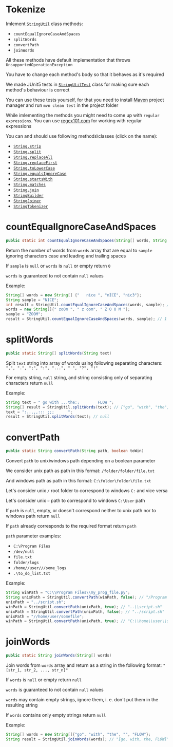 # Tokenize
Imlement [`StringUtil`](src/main/java/org/example/StringUtil.java) class methods:
- `countEqualIgnoreCaseAndSpaces`
- `splitWords`
- `convertPath`
- `joinWords`

All these methods have default implementation that throws `UnsupportedOperationException`

You have to change each method's body so that it behaves as it's required

We made JUnit5 tests in [`StringUtilTest`](src/test/java/org/example/StringUtilTest.java) class for making sure each method's behaviour is correct

You can use these tests yourself, for that you need to install [Maven](https://maven.apache.org/) project manager and run `mvn clean test` in the project folder

While imlementing the methods you might need to come up with `regular expressions`. You can use [regex101.com](https://regex101.com/) for working with regular expressions

You can and should use following methods\classes (click on the name):
- [`String.strip`](https://docs.oracle.com/en/java/javase/11/docs/api/java.base/java/lang/String.html#strip())
- [`String.split`](https://docs.oracle.com/en/java/javase/11/docs/api/java.base/java/lang/String.html#split(java.lang.String))
- [`String.replaceAll`](https://docs.oracle.com/en/java/javase/11/docs/api/java.base/java/lang/String.html#replaceAll(java.lang.String,java.lang.String))
- [`String.replaceFirst`](https://docs.oracle.com/en/java/javase/11/docs/api/java.base/java/lang/String.html#replaceFirst(java.lang.String,java.lang.String))
- [`String.toLowerCase`](https://docs.oracle.com/en/java/javase/11/docs/api/java.base/java/lang/String.html#toLowerCase())
- [`String.equalsIgnoreCase`](https://docs.oracle.com/en/java/javase/11/docs/api/java.base/java/lang/String.html#equalsIgnoreCase(java.lang.String))
- [`String.startsWith`](https://docs.oracle.com/en/java/javase/11/docs/api/java.base/java/lang/String.html#startsWith(java.lang.String))
- [`String.matches`](https://docs.oracle.com/en/java/javase/11/docs/api/java.base/java/lang/String.html#matches(java.lang.String))
- [`String.join`](https://docs.oracle.com/en/java/javase/11/docs/api/java.base/java/lang/String.html#join(java.lang.CharSequence,java.lang.CharSequence...))
- [`StringBuilder`](https://docs.oracle.com/en/java/javase/11/docs/api/java.base/java/lang/StringBuilder.html)
- [`StringJoiner`](https://docs.oracle.com/en/java/javase/11/docs/api/java.base/java/util/StringJoiner.html)
- [`StringTokenizer`](https://docs.oracle.com/en/java/javase/11/docs/api/java.base/java/util/StringTokenizer.html)

# countEqualIgnoreCaseAndSpaces
```java
public static int countEqualIgnoreCaseAndSpaces(String[] words, String sample)
```
Return the number of words from `words` array that are equal to `sample` ignoring characters case and leading and trailing spaces

If `sample` is `null` or `words` is `null` or empty return `0`

`words` is guaranteed to not contain `null` values

Example:
```java
String[] words = new String[] {"   nice ", "nICE", "nic3"};
String sample = "NICE";
int result = StringUtil.countEqualIgnoreCaseAndSpaces(words, sample); // 2
words = new String[]{" zoOm ", " z oom", " Z O O M "};
sample = "ZOOM";
result = StringUtil.countEqualIgnoreCaseAndSpaces(words, sample); // 1
```

# splitWords
```java
public static String[] splitWords(String text)
```
Split `text` string into array of words using following separating characters: `",", ".", ";", ":", "...", " ", "?", "!"`

For empty string, `null` string, and string consisting only of separating characters return `null`

Example:
```java
String text = " go with ...the:;        FLOW ";
String[] result = StringUtil.splitWords(text); // ["go", "with", "the", "FLOW"]
text = ":..,,,::: ;;;      ";
result = StringUtil.splitWords(text); // null
```

# convertPath
```java
public static String convertPath(String path, boolean toWin)
```
Convert `path` to unix\windows path depending on a boolean parameter

We consider unix path as path in this format: `/folder/folder/file.txt`

And windows path as path in this format: `C:\folder\folder\file.txt`

Let's consider unix `/` root folder to correspond to windows `C:` and vice versa 

Let's consider unix `~` path to correspond to windows `C:\User` path

If `path` is `null`, empty, or doesn't correspond neither to unix path nor to windows path return `null`

If `path` already corresponds to the required format return `path`

`path` parameter examples:
- `C:\Program Files`
- `/dev/null`
- `file.txt`
- `folder/logs`
- `/home//user///some_logs`
- `.\to_do_list.txt`

Example:
```java
String winPath = "C:\\Program Files\\my_prog_file.py";
String unixPath = StringUtil.convertPath(winPath, false); // "/Program Files/my_prog_file.py"
unixPath = "../script.sh";
winPath = StringUtil.convertPath(unixPath, true); // "..\\script.sh"
unixPath = StringUtil.convertPath(unixPath, false); // "../script.sh"
unixPath = "//home/user/somefile";
winPath = StringUtil.convertPath(unixPath, true); // "C:\\home\\user\\somefile"
```
# joinWords
```java
public static String joinWords(String[] words)
```
Join words from `words` array and return as a string in the following format: `"[str_1, str_2, ..., str_n]"`

If `words` is `null` or empty return `null`

`words` is guaranteed to not contain `null` values

`words` may contain empty strings, ignore them, i. e. don't put them in the resulting string

If `words` contains only empty strings return `null`

Example:
```java
String[] words = new String[]{"go", "with", "the", "", "FLOW"};
String result = StringUtil.joinWords(words); // "[go, with, the, FLOW]"
```
